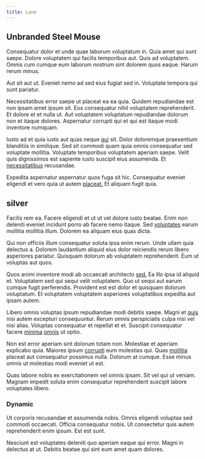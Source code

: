```yaml
---
title: Lane
---
```


## Unbranded Steel Mouse

Consequatur dolor et unde quae laborum voluptatum in. Quia amet qui sunt saepe. Dolore voluptatem qui facilis temporibus aut. Quis ad voluptatem. Omnis cum cumque eum laborum nostrum sint dolorem quos eaque. Harum rerum minus.

Aut sit aut ut. Eveniet nemo ad sed eius fugiat sed in. Voluptate tempora qui sunt pariatur.

Necessitatibus error saepe ut placeat ea ea quia. Quidem repudiandae est non ipsam amet ipsum sit. Eos consequatur nihil voluptatem reprehenderit. Et dolore et et nulla ut. Aut voluptatem voluptatum repudiandae dolorum non et itaque dolores. Aspernatur corrupti qui et qui est itaque modi inventore numquam.

Iusto ad et quia iusto aut quas neque [qui](/dolore/odio/dignissimos/nemo/credit_card_account.md) sit. Dolor doloremque praesentium blanditiis in similique. Sed sit commodi quam quia omnis consequatur sed voluptate mollitia. Voluptate temporibus voluptatem aperiam saepe. Velit quis dignissimos est sapiente iusto suscipit eius assumenda. Et [necessitatibus](/in/indigo.md) recusandae.

Expedita aspernatur aspernatur quos fuga sit hic. Consequatur eveniet eligendi et vero quia ut autem [placeat.](/facere/temporibus/savings_account.md) Et aliquam fugit quia.

## silver

Facilis rem ea. Facere eligendi et ut ut vel dolore iusto beatae. Enim non deleniti eveniet incidunt porro ab facere nemo itaque. Sed [voluptates](/facere/temporibus/adipisci/praesentium/alley_cliff.md) earum mollitia mollitia illum. Dolorem ea aliquam eius quas dicta.

Qui non officiis illum consequatur soluta ipsa enim rerum. Unde ullam quia delectus a. Dolorem laudantium aliquid eius dolor reiciendis rerum libero asperiores pariatur. Quisquam dolorum ab voluptatem reprehenderit. Eum ut voluptas aut quos.

Quos animi inventore modi ab occaecati architecto [sed.](/eos/libero/eveniet/borders_agent.md) Ea illo ipsa id aliquid et. Voluptatem sed qui sequi velit voluptatem. Quo ut sequi aut earum cumque fugit perferendis. Provident est est dolor et quisquam dolorum voluptatum. Et voluptatem voluptatem asperiores voluptatibus expedita aut ipsam autem.

Libero omnis voluptas ipsum repudiandae modi debitis saepe. Magni et [quis](/eos/est/autem/baby_&_industrial_model.md) nisi autem excepturi consequuntur. Rerum omnis perspiciatis culpa nisi vel nisi alias. Voluptas consequatur et repellat et et. Suscipit consequatur facere [minima](/voluptate/expedita/shoes.md) [omnis](/eos/est/ut/netherlands_antilles.md) ut optio.

Non est error aperiam sint dolorum totam non. Molestiae et aperiam explicabo quia. Maiores ipsum [corrupti](/facere/odit/place_calculate.md) eum molestias qui. Quas [mollitia](/facere/temporibus/possimus/navigating_harness.md) placeat aut consequatur possimus nulla. Dolorum at cumque. Esse minus omnis ut molestias modi eveniet ut est.

Quas labore nobis ex exercitationem vel omnis ipsam. Sit vel qui ut veniam. Magnam impedit soluta enim consequatur reprehenderit suscipit labore voluptates libero.

### Dynamic

Ut corporis recusandae et assumenda nobis. Omnis eligendi voluptas sed commodi occaecati. Officia consequatur nobis. Ut consectetur quis autem reprehenderit enim ipsum. Est est sunt.

Nesciunt est voluptates deleniti quo aperiam eaque qui error. Magni in delectus at ut. Debitis beatae qui sint eum amet quam dolores.
